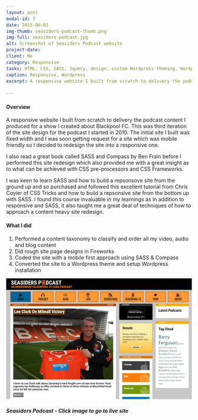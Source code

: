```yaml
---
layout: post
modal-id: 7
date: 2015-06-01
img-thumb: seasiders-podcast-thumb.png
img-full: seasiders-podcast.jpg
alt: Screenshot of Seasiders Podcast website
project-date: 
client: Me
category: Responsive
tasks: HTML, CSS, SASS, Jquery, design, custom Wordpress theming, Wordpress installation/management, podcast production 
caption: Responsive, Wordpress
excerpt: A responsive website I built from scratch to delivery the podcast content I produced for a show I created about Blackpool FC. 

---
```


#### Overview

A responsive website I built from scratch to delivery the podcast content I produced for a show I created about Blackpool FC.  This was third iteration of the site design for the podcast I started in 2010.  The initial site I built was fixed width and I was soon getting request for a site which was mobile friendly so I decided to redesign the site into a responsive one.

I also read a great book called SASS and Compass by Ben Frain before I performed this site redesign which also provided me with a great insight as to what can be achieved with CSS pre-processors and CSS Frameworks. 

I was keen to learn SASS and how to build a repsonsove site from the ground up and so purchased and followed this excellent tutorial from Chris Coyier of CSS Tricks and how to build a repsonsive site from the bottom up with SASS.  I found this course invaluable in my learnings as in addition to responsive and SASS, it also taught me a great deal of techniques of how to approach a content heavy site redesign.  

#### What I did

1. Performed a content taxonomy to classify and order all my video, audio and blog content
2. Did rough site page designs in Fireworks
3. Coded the site with a mobile first approach using SASS & Compass
4. Converted the site to a Wordpress theme and setup Wordpress installation 


<div class="no-margin"><a href="http://seasdierspodcast.co.uk
"><img src="/img/seasiders-podcast-home.jpg" alt="Seasiders podcast screenshot" /></a></div>

##### Seasiders Podcast - Click image to go to live site






